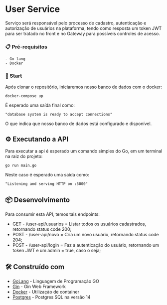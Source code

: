 # User Service

Serviço será responsável pelo processo de cadastro, autenticação e autorização de usuários na plataforma, tendo como resposta um token JWT para ser tratado no front e no Gateway para possíveis controles de acesso.

### 📋 Pré-requisitos

```
- Go lang
- Docker
```

### 🔧 Start

Após clonar o repositório, iniciaremos nosso banco de dados com o docker:

```
docker-compose up
```

É esperado uma saída final como:

```
"database system is ready to accept connections"
```

O que indica que nosso banco de dados está configurado e disponível.

## ⚙️ Executando a API

Para executar a api é esperado um comando simples do Go, em um terminal na raiz do projeto:

```
go run main.go
```

Neste caso é esperado uma saída como:

```
"Listening and serving HTTP on :5000"
```

## 📦 Desenvolvimento

Para consumir esta API, temos tais endpoints:

- GET  - /user-api/usuarios  = Listar todos os usuários cadastrados, retornando status code 200;
- POST - /user-api/novo      = Cria um novo usuário, retornando status code 204;
- POST - /user-api/login     = Faz a autenticação do usuário, retornando um token JWT e um admin = true, caso o seja;

## 🛠️ Construído com

* [GoLang](https://go.dev/) - Linguagem de Programação GO
* [Gin](https://gin-gonic.com/) - Gin Web Framework
* [Docker](https://www.docker.com/) - Utilizaçào de container
* [Postgres](https://www.docker.com/) - Postgres SQL na versão 14